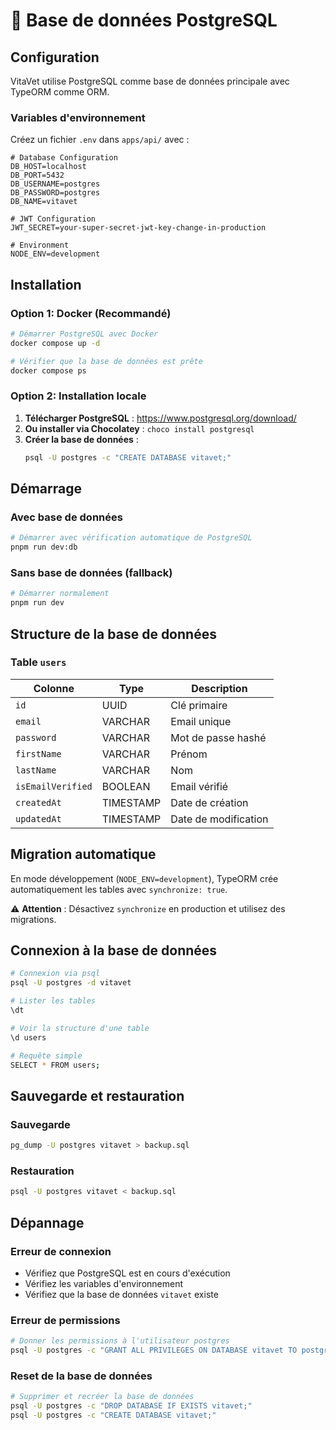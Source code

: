 # 🐘 Base de données PostgreSQL

## Configuration

VitaVet utilise PostgreSQL comme base de données principale avec TypeORM comme ORM.

### Variables d'environnement

Créez un fichier `.env` dans `apps/api/` avec :

```env
# Database Configuration
DB_HOST=localhost
DB_PORT=5432
DB_USERNAME=postgres
DB_PASSWORD=postgres
DB_NAME=vitavet

# JWT Configuration
JWT_SECRET=your-super-secret-jwt-key-change-in-production

# Environment
NODE_ENV=development
```

## Installation

### Option 1: Docker (Recommandé)

```bash
# Démarrer PostgreSQL avec Docker
docker compose up -d

# Vérifier que la base de données est prête
docker compose ps
```

### Option 2: Installation locale

1. **Télécharger PostgreSQL** : https://www.postgresql.org/download/
2. **Ou installer via Chocolatey** : `choco install postgresql`
3. **Créer la base de données** :
   ```bash
   psql -U postgres -c "CREATE DATABASE vitavet;"
   ```

## Démarrage

### Avec base de données
```bash
# Démarrer avec vérification automatique de PostgreSQL
pnpm run dev:db
```

### Sans base de données (fallback)
```bash
# Démarrer normalement
pnpm run dev
```

## Structure de la base de données

### Table `users`

| Colonne | Type | Description |
|---------|------|-------------|
| `id` | UUID | Clé primaire |
| `email` | VARCHAR | Email unique |
| `password` | VARCHAR | Mot de passe hashé |
| `firstName` | VARCHAR | Prénom |
| `lastName` | VARCHAR | Nom |
| `isEmailVerified` | BOOLEAN | Email vérifié |
| `createdAt` | TIMESTAMP | Date de création |
| `updatedAt` | TIMESTAMP | Date de modification |

## Migration automatique

En mode développement (`NODE_ENV=development`), TypeORM crée automatiquement les tables avec `synchronize: true`.

⚠️ **Attention** : Désactivez `synchronize` en production et utilisez des migrations.

## Connexion à la base de données

```bash
# Connexion via psql
psql -U postgres -d vitavet

# Lister les tables
\dt

# Voir la structure d'une table
\d users

# Requête simple
SELECT * FROM users;
```

## Sauvegarde et restauration

### Sauvegarde
```bash
pg_dump -U postgres vitavet > backup.sql
```

### Restauration
```bash
psql -U postgres vitavet < backup.sql
```

## Dépannage

### Erreur de connexion
- Vérifiez que PostgreSQL est en cours d'exécution
- Vérifiez les variables d'environnement
- Vérifiez que la base de données `vitavet` existe

### Erreur de permissions
```bash
# Donner les permissions à l'utilisateur postgres
psql -U postgres -c "GRANT ALL PRIVILEGES ON DATABASE vitavet TO postgres;"
```

### Reset de la base de données
```bash
# Supprimer et recréer la base de données
psql -U postgres -c "DROP DATABASE IF EXISTS vitavet;"
psql -U postgres -c "CREATE DATABASE vitavet;"
```


